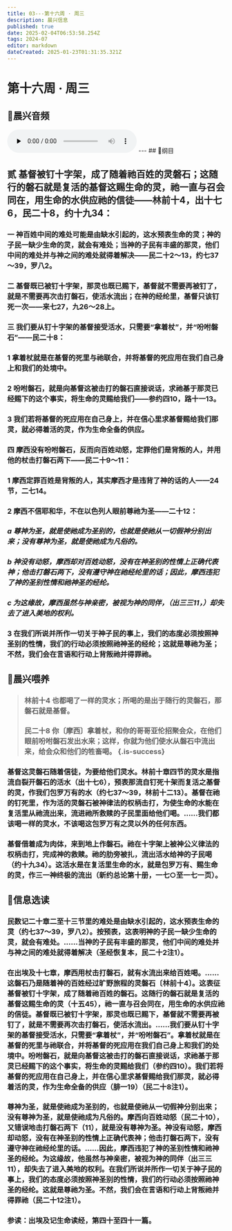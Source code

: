 ```yaml
---
title: 03---第十六周 · 周三
description: 晨兴信息
published: true
date: 2025-02-04T06:53:58.254Z
tags: 2024-07
editor: markdown
dateCreated: 2025-01-23T01:31:35.321Z
---
```


# 第十六周 · 周三

## 🎵晨兴音频
<audio id="audio" controls="" preload="none">
      <source id="mp3" src="/2024-07/week16/week16day3.mp3">
</audio>
---
## 📖纲目

## 贰	基督被钉十字架，成了随着祂百姓的灵磐石；这随行的磐石就是复活的基督这赐生命的灵，祂一直与召会同在，用生命的水供应祂的信徒——林前十4，出十七6，民二十8，约十九34：

### 一	神百姓中间的难处可能是由缺水引起的，这水预表生命的灵；神的子民一缺少生命的灵，就会有难处；当神的子民有丰盛的那灵，他们中间的难处并与神之间的难处就得着解决——民二十2～13，约七37～39，罗八2。

### 二	基督既已被钉十字架，那灵也既已赐下，基督就不需要再被钉了，就是不需要再次击打磐石，使活水流出；在神的经纶里，基督只该钉死一次——来七27，九26～28上。

### 三	我们要从钉十字架的基督接受活水，只需要“拿着杖”，并“吩咐磐石”——民二十8：

### 1	拿着杖就是在基督的死里与祂联合，并将基督的死应用在我们自己身上和我们的处境中。

### 2	吩咐磐石，就是向基督这被击打的磐石直接说话，求祂基于那灵已经赐下的这个事实，将生命的灵赐给我们——参约四10，路十一13。

### 3	我们若将基督的死应用在自己身上，并在信心里求基督赐给我们那灵，就必得着活的灵，作为生命全备的供应。

### 四	摩西没有吩咐磐石，反而向百姓动怒，定罪他们是背叛的人，并用他的杖击打磐石两下——民二十9～11：

### 1	摩西定罪百姓是背叛的人，其实摩西才是违背了神的话的人——24节，二七14。

### 2	摩西不信耶和华，不在以色列人眼前尊祂为圣——二十12：

### *a	尊神为圣，就是使祂成为圣别的，也就是使祂从一切假神分别出来；没有尊神为圣，就是使祂成为凡俗的。*

### *b	神没有动怒，摩西却对百姓动怒，没有在神圣别的性情上正确代表神；他击打磐石两下，没有遵守神在祂经纶里的话；因此，摩西违犯了神的圣别性情和祂神圣的经纶。*

### *c	为这缘故，摩西虽然与神亲密，被视为神的同伴，（出三三11，）却失去了进入美地的权利。*

### 3	在我们所说并所作一切关于神子民的事上，我们的态度必须按照神圣别的性情，我们的行动必须按照祂神圣的经纶；这就是尊祂为圣；不然，我们会在言语和行动上背叛祂并得罪祂。

## 📖晨兴喂养

>### **林前十4**    **也都喝了一样的灵水；所喝的是出于随行的灵磐石，那磐石就是基督。**
>
>### **民二十8**    **你〔摩西〕拿着杖，和你的哥哥亚伦招聚会众，在他们眼前吩咐磐石发出水来；这样，你就为他们使水从磐石中流出来，给会众和他们的牲畜喝。** {.is-success}

### 基督这灵磐石随着信徒，为要给他们灵水。林前十章四节的灵水是指流自裂开磐石的活水（出十七6），预表那流自钉死十架而复活之基督的灵，作我们包罗万有的水（约七37～39，林前十二13）。基督在祂的钉死里，作为活的灵磐石被神律法的权柄击打，为使生命的水能在复活里从祂流出来，流进祂所救赎的子民里面给他们喝。……我们都该喝一样的灵水，不该喝这包罗万有之灵以外的任何东西。

### 基督借着成为肉体，来到地上作磐石。祂在十字架上被神公义律法的权柄击打，完成神的救赎。祂的肋旁被扎，流出活水给神的子民喝（约十九34）。这活水是在复活里生命的水，就是包罗万有、赐生命的灵，作三一神终极的流出（新约总论第十册，一七○至一七一页）。

## 📖信息选读

### 民数记二十章二至十三节里的难处是由缺水引起的，这水预表生命的灵（约七37～39，罗八2）。按预表，这表明神的子民一缺少生命的灵，就会有难处。……当神的子民有丰盛的那灵，他们中间的难处并与神之间的难处就得着解决（圣经恢复本，民二十2注1）。

### 在出埃及十七章，摩西用杖击打磐石，就有水流出来给百姓喝。……这磐石乃是随着神的百姓经过旷野旅程的灵磐石〔林前十4〕。这表征基督被钉十字架，成了随着祂百姓的磐石。这随行的磐石就是复活的基督这赐生命的灵（十五45），祂一直与召会同在，用生命的水供应祂的信徒。基督既已被钉十字架，那灵也既已赐下，基督就不需要再被钉了，就是不需要再次击打磐石，使活水流出。……我们要从钉十字架的基督接受活水，只需要“拿着杖”，并“吩咐磐石”。拿着杖就是在基督的死里与祂联合，并将基督的死应用在我们自己身上和我们的处境中。吩咐磐石，就是向基督这被击打的磐石直接说话，求祂基于那灵已经赐下的这个事实，将生命的灵赐给我们（参约四10）。我们若将基督的死应用在自己身上，并在信心里求基督赐给我们那灵，就必得着活的灵，作为生命全备的供应（腓一19）（民二十8注1）。

### 尊神为圣，就是使祂成为圣别的，也就是使祂从一切假神分别出来；没有尊神为圣，就是使祂成为凡俗的。摩西向百姓动怒（民二十10），又错误地击打磐石两下（11），就是没有尊神为圣。神没有动怒，摩西却动怒，没有在神圣别的性情上正确代表神；他击打磐石两下，没有遵守神在祂经纶里的话。……因此，摩西违犯了神的圣别性情和祂神圣的经纶。为这缘故，他虽然与神亲密，被视为神的同伴（出三三11），却失去了进入美地的权利。在我们所说并所作一切关于神子民的事上，我们的态度必须按照神圣别的性情，我们的行动必须按照祂神圣的经纶。这就是尊祂为圣。不然，我们会在言语和行动上背叛祂并得罪祂（民二十12注1）。

### 参读：出埃及记生命读经，第四十至四十一篇。
<!-- Google tag (gtag.js) -->
<script async src="https://www.googletagmanager.com/gtag/js?id=G-1P8709Z16T"></script>
<script>
  window.dataLayer = window.dataLayer || [];
  function gtag(){dataLayer.push(arguments);}
  gtag('js', new Date());

  gtag('config', 'G-1P8709Z16T');
</script>